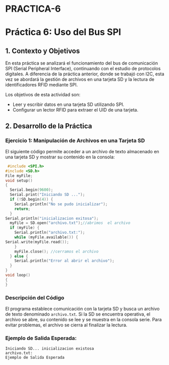 # PRACTICA-6
# **Práctica 6: Uso del Bus SPI**

## **1. Contexto y Objetivos**
En esta práctica se analizará el funcionamiento del bus de comunicación SPI (Serial Peripheral Interface), continuando con el estudio de protocolos digitales. A diferencia de la práctica anterior, donde se trabajó con I2C, esta vez se abordará la gestión de archivos en una tarjeta SD y la lectura de identificadores RFID mediante SPI.

Los objetivos de esta actividad son:
- Leer y escribir datos en una tarjeta SD utilizando SPI.
- Configurar un lector RFID para extraer el UID de una tarjeta.

## **2. Desarrollo de la Práctica**

### **Ejercicio 1: Manipulación de Archivos en una Tarjeta SD**

El siguiente código permite acceder a un archivo de texto almacenado en una tarjeta SD y mostrar su contenido en la consola:

```c++
 #include <SPI.h> 
#include <SD.h> 
File myFile; 
void setup() 
{ 
  Serial.begin(9600); 
  Serial.print("Iniciando SD ..."); 
  if (!SD.begin(4)) { 
    Serial.println("No se pudo inicializar"); 
    return; 
  }
Serial.println("inicializacion exitosa"); 
  myFile = SD.open("archivo.txt");//abrimos  el archivo  
  if (myFile) { 
    Serial.println("archivo.txt:"); 
    while (myFile.available()) { 
Serial.write(myFile.read()); 
    } 
    myFile.close(); //cerramos el archivo 
  } else { 
    Serial.println("Error al abrir el archivo"); 
  } 
} 
void loop() 
{ 
}
```

### **Descripción del Código**
El programa establece comunicación con la tarjeta SD y busca un archivo de texto denominado `archivo.txt`. Si la SD se encuentra operativa, el archivo se abre, su contenido se lee y se muestra en la consola serie. Para evitar problemas, el archivo se cierra al finalizar la lectura.

### **Ejemplo de Salida Esperada:**
```
Iniciando SD... inicializacion existosa
archivo.txt:
Ejemplo de Salida Esperada
```

